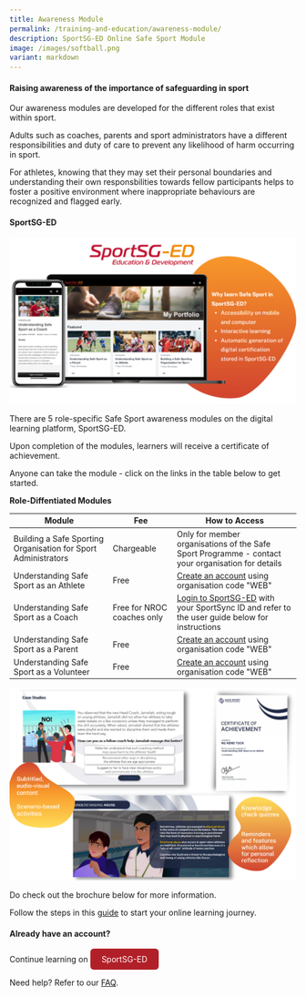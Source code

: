 ```yaml
---
title: Awareness Module
permalink: /training-and-education/awareness-module/
description: SportSG-ED Online Safe Sport Module
image: /images/softball.png
variant: markdown
---
```

#### Raising awareness of the importance of safeguarding in sport

Our awareness modules are developed for the different roles that exist within sport. 

Adults such as coaches, parents and sport administrators have a different responsibilities and duty of care to prevent any likelihood of harm occurring in sport. 

For athletes, knowing that they may set their personal boundaries and understanding their own responsbilities towards fellow participants helps to foster a positive environment where inappropriate behaviours are recognized and flagged early.  


#### SportSG-ED

![](/images/sportsg-ed/sportsged.png)

There are 5 role-specific Safe Sport awareness modules on the digital learning platform, SportSG-ED. 

Upon completion of the modules, learners will receive a certificate of achievement. 

Anyone can take the module - click on the links in the table below to get started. 


**Role-Diffentiated Modules**



| Module | Fee | How to Access |
| -------- | -------- | -------- |
| Building a Safe Sporting Organisation for Sport Administrators     | Chargeable     | Only for member organisations of the Safe Sport Programme - contact your organisation for details    |
| Understanding Safe Sport as an Athlete     | Free     | [Create an account](https://sportsg-ed.csod.com/selfreg/register.aspx?c=%255e%255e%255eL22Iv55qWgHU%252bNO4TN0Z%252b8Ppzq1f9Yqmcl3PyeQBgP4%253d) using organisation code "WEB"     |
| Understanding Safe Sport as a Coach     | Free for NROC coaches only     | [Login to SportSG-ED](https://sportsg-ed.csod.com/client/sportsg-ed/default.aspx) with your SportSync ID and refer to the user guide below for instructions|
| Understanding Safe Sport as a Parent     | Free     | [Create an account](https://sportsg-ed.csod.com/selfreg/register.aspx?c=%255e%255e%255eL22Iv55qWgHU%252bNO4TN0Z%252b8Ppzq1f9Yqmcl3PyeQBgP4%253d) using organisation code "WEB"     |
| Understanding Safe Sport as a Volunteer     | Free     | [Create an account](https://sportsg-ed.csod.com/selfreg/register.aspx?c=%255e%255e%255eL22Iv55qWgHU%252bNO4TN0Z%252b8Ppzq1f9Yqmcl3PyeQBgP4%253d) using organisation code "WEB"     |






![](/images/sportsg-ed/sportsged2.png)



Do check out the brochure below for more information. 


Follow the steps in this [guide]([guide](/files/Steps_to_Access_Safe_Sport_Module_for_Self_Registered_Users.pdf)/files/Safe%20Sport%20-%20SportSG-ED%20User%20Guide.pdf) to start your online learning journey.

#### Already have an account? 

<style>
  .button {
  display: inline\-block;
  padding: 10px 20px;
  text-align: center;
  text-decoration: none;
  color: #ffffff;
  background-color: #B12028;
  border-radius: 6px;
 }
	</style>

Continue learning on <a style="text-decoration: none; color:#ffffff" class="button" target="_blank" href="https://sportsg-ed.csod.com/client/sportsg-ed/default.aspx">SportSG-ED</a>

Need help? Refer to our [FAQ](https://coachsg.sportsingapore.gov.sg/faq?category=SportSG-ED&amp;page=sub).